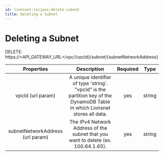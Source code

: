 ```yaml
---
id: lionsnet:recipes:delete-subnet
title: Deleting a Subnet
---
```


# Deleting a Subnet 

DELETE: https://<API_GATEWAY_URL>/vpc/{vpcId}/subnet/{subnetNetworkAddress}

|   Properties   |                                                                                                           Description                                                                                                          | Required | Type   |
|:--------------:|:------------------------------------------------------------------------------------------------------------------------------------------------------------------------------------------------------------------------------:|:--------:|--------|
|      vpcId (url param)     |                                                   A unique identifier of type 'string'. "vpcId" is the partition key of the DynamoDB Table in which Lionsnet stores all data.                                                  |    yes   | string |
| subnetNetworkAddress (url param)    | The IPv4 Network Address of the subnet that you want to delete (ex. 100.64.1.65).                                                                                                                             | yes       | string    |
